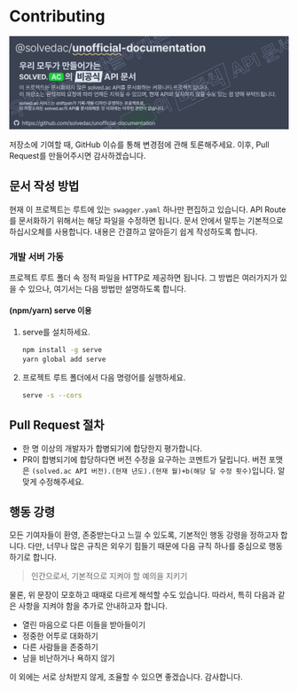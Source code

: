 # Contributing

![banner](assets/solvedac-ud-compact.png)

저장소에 기여할 때, GitHub 이슈를 통해 변경점에 관해 토론해주세요. 이후, Pull Request를 만들어주시면 감사하겠습니다.

## 문서 작성 방법

현재 이 프로젝트는 루트에 있는 `swagger.yaml` 하나만 편집하고 있습니다. API Route를 문서화하기 위해서는 해당 파일을 수정하면 됩니다. 문서 안에서 말투는 기본적으로 하십시오체를 사용합니다. 내용은 간결하고 알아듣기 쉽게 작성하도록 합니다.

### 개발 서버 가동

프로젝트 루트 폴더 속 정적 파일을 HTTP로 제공하면 됩니다. 그 방법은 여러가지가 있을 수 있으나, 여기서는 다음 방법만 설명하도록 합니다.

#### (npm/yarn) serve 이용

1. serve를 설치하세요.

    ```sh
    npm install -g serve
    yarn global add serve
    ```

2. 프로젝트 루트 폴더에서 다음 명령어를 실행하세요.

    ```sh
    serve -s --cors
    ```

## Pull Request 절차

- 한 명 이상의 개발자가 합병되기에 합당한지 평가합니다.
- PR이 합병되기에 합당하다면 버전 수정을 요구하는 코멘트가 달립니다. 버전 포맷은 `(solved.ac API 버전).(현재 년도).(현재 월)+b(해당 달 수정 횟수)`입니다. 알맞게 수정해주세요.

## 행동 강령

모든 기여자들이 환영, 존중받는다고 느낄 수 있도록, 기본적인 행동 강령을 정하고자 합니다. 다만, 너무나 많은 규칙은 외우기 힘들기 때문에 다음 규칙 하나를 중심으로 행동하기로 합니다.

> 인간으로서, 기본적으로 지켜야 할 예의을 지키기

물론, 위 문장이 모호하고 때때로 다르게 해석할 수도 있습니다. 따라서, 특히 다음과 같은 사항을 지켜야 함을 추가로 안내하고자 합니다.

- 열린 마음으로 다른 이들을 받아들이기
- 정중한 어투로 대화하기
- 다른 사람들을 존중하기
- 남을 비난하거나 욕하지 않기

이 외에는 서로 상처받지 않게, 조율할 수 있으면 좋겠습니다. 감사합니다.
